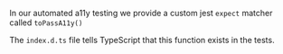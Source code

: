 In our automated a11y testing we provide a custom jest `expect` matcher called `toPassA11y()` 

The `index.d.ts` file tells TypeScript that this function exists in the tests.
